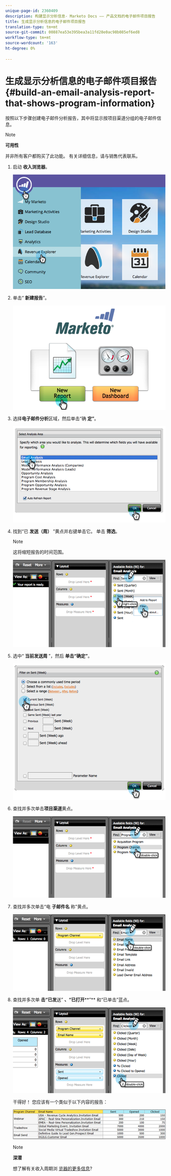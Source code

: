 ```yaml
---
unique-page-id: 2360409
description: 构建显示分析信息- Marketo Docs —— 产品文档的电子邮件项目报告
title: 生成显示分析信息的电子邮件项目报告
translation-type: tm+mt
source-git-commit: 00887ea53e395bea3a11fd28e0ac98b085ef6ed8
workflow-type: tm+mt
source-wordcount: '163'
ht-degree: 0%

---
```



# 生成显示分析信息的电子邮件项目报告 {#build-an-email-analysis-report-that-shows-program-information}

按照以下步骤创建电子邮件分析报告，其中将显示按项目渠道分组的电子邮件信息。

>[!NOTE]
>
>**可用性**
>
>并非所有客户都购买了此功能。 有关详细信息，请与销售代表联系。

1. 启动 **收入浏览器**。

   ![](assets/image2014-9-17-19-3a42-3a26.png)

1. 单击“ **新建报告**”。

   ![](assets/image2014-9-17-19-3a42-3a32.png)

1. 选择**电子邮件分析**区域，然后单击“确 **定”**。

   ![](assets/image2014-9-17-19-3a43-3a20.png)

1. 找到“已 **发送（周）** ”黄点并右键单击它。 单击 **筛选**。

   >[!NOTE]
   >
   >这将缩短报告的时间范围。

   ![](assets/image2014-9-17-19-3a43-3a49.png)

1. 选中“ **当前发送周** ”，然后 **单击“确定”**。

   ![](assets/image2014-9-17-19-3a43-3a59.png)

1. 查找并多次单击**项目渠道**黄点。

   ![](assets/image2014-9-17-19-3a44-3a14.png)

1. 查找并多次单击“电 **子邮件名** 称”黄点。

   ![](assets/image2014-9-17-19-3a44-3a34.png)

1. 查找并多次单 **击“已发**&#x200B;送” **、“已打开****”** 和“已单击”蓝点。

   ![](assets/image2014-9-17-19-3a44-3a41.png)

   干得好！ 您应该有一个类似于以下内容的报告：

   ![](assets/image2014-9-17-19-3a45-3a1.png)

   >[!NOTE]
   >
   >**深潜**
   >
   >
   >想了解有关收入周期浏 [览器的更多信息](http://docs.marketo.com/display/docs/revenue+cycle+analytics)?

